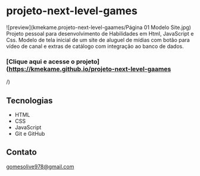 # projeto-next-level-games

![preview](kmekame.projeto-next-level-gaames/Página 01 Modelo Site.jpg)
Projeto pessoal para desenvolvimento de Habilidades em Html, JavaScript e Css.
Modelo de tela inicial de um site de aluguel de mídias com botão para vídeo de canal e extras de catálogo com integração ao banco de dados.


### [Clique aqui e acesse o projeto](https://kmekame.github.io/projeto-next-level-gaames
/)

## Tecnologias
- HTML
- CSS
- JavaScript
- Git e GitHub

## Contato
gomesolive978@gmail.com
